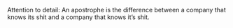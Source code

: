 Attention to detail: An apostrophe is the difference between a company that knows its shit and a company that knows it’s shit.